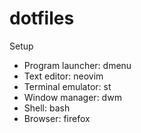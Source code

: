 # dotfiles
Setup
* Program launcher: dmenu
* Text editor: neovim
* Terminal emulator: st
* Window manager: dwm
* Shell: bash
* Browser: firefox
